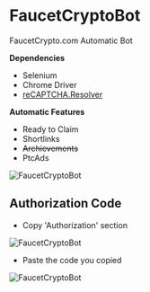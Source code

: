 # FaucetCryptoBot
FaucetCrypto.com Automatic Bot

**Dependencies**
- Selenium
- Chrome Driver
- [reCAPTCHA.Resolver](https://github.com/OsmanYavuz-web/reCAPTCHA.Resolver)


**Automatic Features**
- Ready to Claim
- Shortlinks
- ~~Archievements~~
- PtcAds

![FaucetCryptoBot](https://raw.githubusercontent.com/OsmanYavuz-web/FaucetCryptoBot/master/img/FaucetCryptoBot-1.jpg)


## Authorization Code

- Copy 'Authorization' section

![FaucetCryptoBot](https://raw.githubusercontent.com/OsmanYavuz-web/FaucetCryptoBot/master/img/FaucetCryptoBot-2.jpg)

- Paste the code you copied

![FaucetCryptoBot](https://raw.githubusercontent.com/OsmanYavuz-web/FaucetCryptoBot/master/img/FaucetCryptoBot-3.png)
